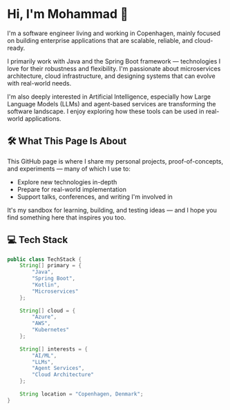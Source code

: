 # Hi, I'm Mohammad 👋

I'm a software engineer living and working in Copenhagen, mainly focused on building enterprise applications that are scalable, reliable, and cloud-ready.

I primarily work with Java and the Spring Boot framework — technologies I love for their robustness and flexibility. I'm passionate about microservices architecture, cloud infrastructure, and designing systems that can evolve with real-world needs.

I'm also deeply interested in Artificial Intelligence, especially how Large Language Models (LLMs) and agent-based services are transforming the software landscape. I enjoy exploring how these tools can be used in real-world applications.

## 🛠 What This Page Is About

This GitHub page is where I share my personal projects, proof-of-concepts, and experiments — many of which I use to:

- Explore new technologies in-depth
- Prepare for real-world implementation
- Support talks, conferences, and writing I'm involved in

It's my sandbox for learning, building, and testing ideas — and I hope you find something here that inspires you too.

## 💻 Tech Stack
```java
public class TechStack {
    String[] primary = {
        "Java", 
        "Spring Boot",
        "Kotlin",
        "Microservices"
    };
    
    String[] cloud = {
        "Azure", 
        "AWS", 
        "Kubernetes"
    };
    
    String[] interests = {
        "AI/ML",
        "LLMs",
        "Agent Services",
        "Cloud Architecture"
    };
    
    String location = "Copenhagen, Denmark";
}
```